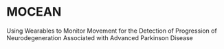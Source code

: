 # MOCEAN
Using Wearables to Monitor Movement for the Detection of Progression of Neurodegeneration  Associated with Advanced Parkinson Disease
